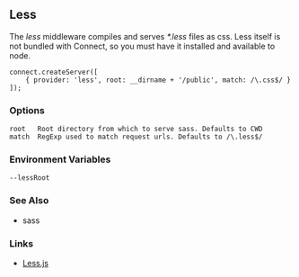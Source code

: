 ## Less

The _less_ middleware compiles and serves _*.less_ files as css.
Less itself is not bundled with Connect, so you must have it installed
and available to node.

    connect.createServer([
		{ provider: 'less', root: __dirname + '/public', match: /\.css$/ }
	]);

### Options

    root   Root directory from which to serve sass. Defaults to CWD
    match  RegExp used to match request urls. Defaults to /\.less$/

### Environment Variables

    --lessRoot

### See Also

  * sass

### Links

  * [Less.js](http://github.com/cloudhead/less.js)